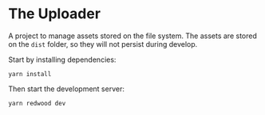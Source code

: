 # The Uploader

A project to manage assets stored on the file system. The assets are stored on the `dist` folder, so they will not persist during develop.

Start by installing dependencies:

```
yarn install
```

Then start the development server:

```
yarn redwood dev
```


